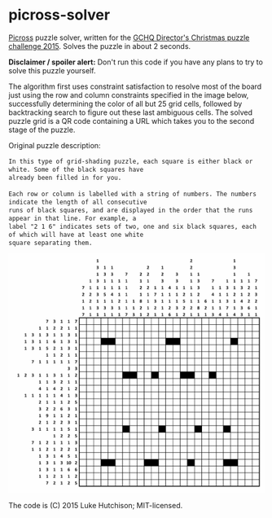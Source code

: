 # picross-solver
[Picross](https://en.wikipedia.org/wiki/Nonogram) puzzle solver, written for the [GCHQ Director's Christmas puzzle challenge 2015](http://www.gchq.gov.uk/press_and_media/news_and_features/Pages/Directors-Christmas-puzzle-2015.aspx). Solves the puzzle in about 2 seconds.

**Disclaimer / spoiler alert:** Don't run this code if you have any plans to try to solve this puzzle yourself.

The algorithm first uses constraint satisfaction to resolve most of the board just using the row and column constraints specified in the image below, successfully determining the color of all but 25 grid cells, followed by backtracking search to figure out these last ambiguous cells. The solved puzzle grid is a QR code containing a URL which takes you to the second stage of the puzzle.

Original puzzle description:
```
In this type of grid-shading puzzle, each square is either black or white. Some of the black squares have
already been filled in for you.

Each row or column is labelled with a string of numbers. The numbers indicate the length of all consecutive
runs of black squares, and are displayed in the order that the runs appear in that line. For example, a
label "2 1 6" indicates sets of two, one and six black squares, each of which will have at least one white
square separating them.
```

![Puzzle image](grid-shading-puzzle.jpg)

The code is (C) 2015 Luke Hutchison; MIT-licensed.
